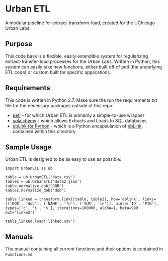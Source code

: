 # Urban ETL
A modular pipeline for extract-transform-load, created for the UChicago Urban Labs.

## Purpose
This code base is a flexible, easily extendible system for regularizing extract-transfer-load processes for the Urban Labs. Written in Python, this system can easily take new functions, either built off of petl (the underlying ETL code) or custom built for specific applications.

## Requirements
This code is written in Python 2.7. Make sure the run the requirements.txt file for the necessary packages outside of this repo:
+ [petl](https://petl.readthedocs.io) - for which Urban ETL is primarily a simple-to-use wrapper
+ [sqlalchemy](https://readthedocs.org/projects/sqlalchemy/) - which allows Extracts and Loads to SQL databases
+ [ebLink for Python](https://github.com/aldengolab/graphical-record-linkage) - which is a Python encapsulation of [ebLink](https://github.com/resteorts/ebLink), contained within this directory

## Sample Usage

Urban ETL is designed to be as easy to use as possible:

`import UrbanETL as ub`

`table = ub.UrbanETL('data.csv')`  
`table2 = ub.UrbanETL('data2.json')`  
`table.normalize_dob('DOB')`  
`table2.normalize_dob('dob')`  

`table_linked = transform.link([table, table2], how='eblink', links=[('DOB', 'dob'), ('NAME', 'fn'), ('SUR', 'ln')], uids=['ID', 'PIN'], types=['c', 's', 's'], iterations=100000, alpha=1, beta=999 out='linked')`

`table_linked.load('linked.csv')`

## Manuals

The manual containing all current functions and their options is contained in `Functions.md`.
